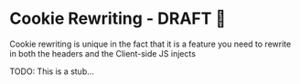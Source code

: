 # Cookie Rewriting - DRAFT 📝

Cookie rewriting is unique in the fact that it is a feature you need to rewrite in both the headers and the Client-side JS injects

TODO: This is a stub...
